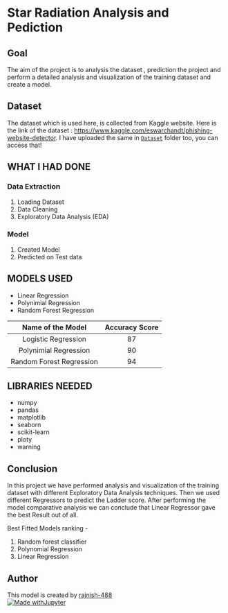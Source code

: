 
# Star Radiation Analysis and Pediction

## Goal

The aim of the project is to analysis the dataset , prediction the project and
perform a detailed analysis and visualization of the training dataset and create a model. 

## Dataset
The dataset which is used here, is collected from Kaggle website. Here is the link of the dataset : https://www.kaggle.com/eswarchandt/phishing-website-detector. I have uploaded the same in [`Dataset`](https://www.kaggle.com/dronio/SolarEnergy) folder too, you can access that!

## WHAT I HAD DONE

### Data Extraction
1. Loading Dataset
2. Data Cleaning
3. Exploratory Data Analysis (EDA)
### Model
1. Created Model
2. Predicted on Test data





## MODELS USED

 - Linear Regression 
 - Polynimial Regression
 - Random Forest Regression

|Name of the Model|Accuracy Score|
|:---:|:---:|
|Logistic Regression|87|
|Polynimial Regression|90|
|Random Forest Regression|94|
 
## LIBRARIES NEEDED

- numpy
- pandas
- matplotlib
- seaborn
- scikit-learn
- ploty
- warning

## Conclusion

In this project we have performed  analysis and visualization of the training dataset with different Exploratory Data Analysis techniques. 
Then we used different Regressors to predict the Ladder score. After performing the model comparative 
analysis we can conclude that Linear Regressor gave the best Result out of all.

Best Fitted Models ranking - 
1. Random forest classifier
2. Polynomial Regression
3. Linear Regression

## Author

This model is created by [rajnish-488](https://github.com/rajnish-488)
<br>
[![Made withJupyter](https://img.shields.io/badge/Made%20with-Jupyter-orange?style=for-the-badge&logo=Jupyter)](https://jupyter.org/try)
